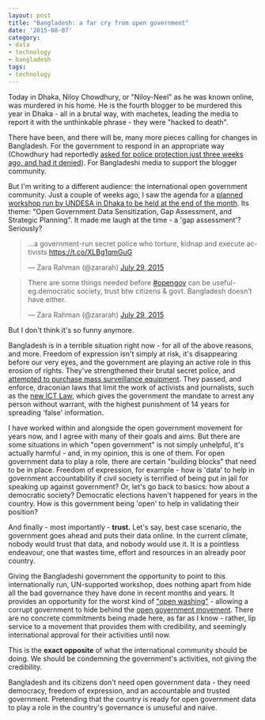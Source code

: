 ```yaml
---
layout: post
title: "Bangladesh: a far cry from open government"
date: '2015-08-07'
category:
- data
- technology
- bangladesh
tags:
- technology
---
```


Today in Dhaka, Niloy Chowdhury, or "Niloy-Neel" as he was known online, was murdered in his home. He is the fourth blogger to be murdered this year in Dhaka - all in a brutal way, with machetes, leading the media to report it with the unthinkable phrase - they were "hacked to death". 

There have been, and there will be, many more pieces calling for changes in Bangladesh. For the government to respond in an appropriate way (Chowdhury had reportedly [asked for police protection just three weeks ago, and had it denied](http://www.theguardian.com/world/2015/aug/07/machete-gang-kills-secular-bangladeshi-blogger-niloy-chakrabarti)). For Bangladeshi media to support the blogger community.

But I'm writing to a different audience: the international open government community. Just a couple of weeks ago, I saw the agenda for a [planned workshop run by UNDESA in Dhaka to be held at the end of the month](http://www.unpan.org/OGD-NCDW-Bangladesh). Its theme: "Open Government Data Sensitization, Gap Assessment, and Strategic Planning". It made me laugh at the time - a 'gap assessment'? Seriously? 

<!--more-->

<blockquote class="twitter-tweet" lang="en"><p lang="en" dir="ltr">…a government-run secret police who torture, kidnap and execute activists <a href="https://t.co/XLBg1qmGuG">https://t.co/XLBg1qmGuG</a></p>&mdash; Zara Rahman (@zararah) <a href="https://twitter.com/zararah/status/626394506192142336">July 29, 2015</a></blockquote>
<script async src="//platform.twitter.com/widgets.js" charset="utf-8"></script>

<blockquote class="twitter-tweet" lang="en"><p lang="en" dir="ltr">There are some things needed before <a href="https://twitter.com/hashtag/opengov?src=hash">#opengov</a> can be useful-eg.democratic society, trust btw citizens &amp; govt. Bangladesh doesn’t have either.</p>&mdash; Zara Rahman (@zararah) <a href="https://twitter.com/zararah/status/626396851047133184">July 29, 2015</a></blockquote>
<script async src="//platform.twitter.com/widgets.js" charset="utf-8"></script>

But I don't think it's so funny anymore.

Bangladesh is in a terrible situation right now - for all of the above reasons, and more. Freedom of expression isn't simply at risk, it's disappearing before our very eyes, and the government are playing an active role in this erosion of rights. They've strengthened their brutal secret police, and [attempted to purchase mass surveillance equipment](https://www.privacyinternational.org/?q=node/427). They passed, and enforce, draconian laws that limit the work of activists and journalists, such as the [new ICT Law](http://www.fnpk.org/bangladesh-new-ict-law-curtails-free-speech-online/), which gives the government the mandate to arrest any person without warrant, with the highest punishment of 14 years for spreading 'false' information. 

I have worked within and alongside the open government movement for years now, and I agree with many of their goals and aims. But there are some situations in which "open government" is not simply unhelpful, it's actually harmful - and, in my opinion, this is one of them. For open government data to play a role, there are certain "building blocks" that need to be in place. Freedom of expression, for example - how is 'data' to help in government accountability if civil society is terrified of being put in jail for speaking up against government? Or, let's go back to basics: how about a democratic society? Democratic elections haven't happened for years in the country. How is this government being 'open' to help in validating their position?

And finally - most importantly - **trust.** Let's say, best case scenario, the government goes ahead and puts their data online. In the current climate, nobody would trust that data, and nobody would use it. It is a pointless endeavour, one that wastes time, effort and resources in an already poor country.

Giving the Bangladeshi government the opportunity to point to this internationally run, UN-supported workshop, does nothing apart from hide all the bad governance they have done in recent months and years. It provides an opportunity for the worst kind of ["open washing"](http://blog.okfn.org/2014/03/10/open-washing-the-difference-between-opening-your-data-and-simply-making-them-available/) - allowing a corrupt government to hide behind the [open government movement](http://www.opengovpartnership.org/). There are no concrete commitments being made here, as far as I know - rather, lip service to a movement that provides them with credibility, and seemingly international approval for their activities until now. 

This is the **exact opposite** of what the international community should be doing. We should be condemning the government's activities, not giving the credibility.

Bangladesh and its citizens don't need open government data - they need democracy, freedom of expression, and an accountable and trusted government. Pretending that the country is ready for open government data to play a role in the country's governance is unuseful and naive. 
